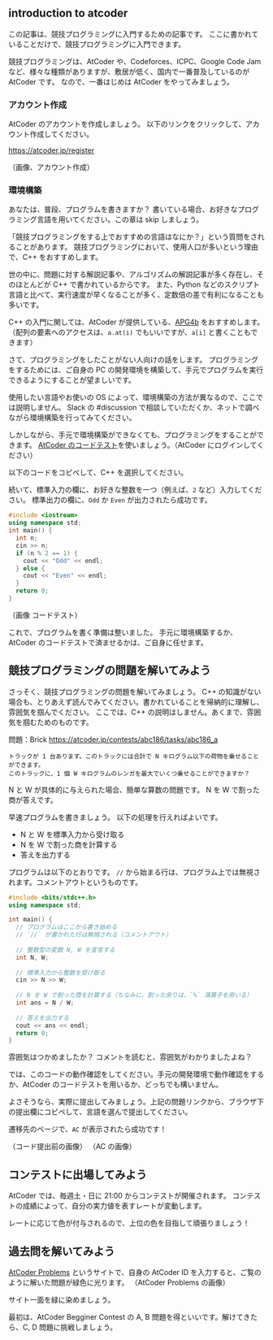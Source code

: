 ## introduction to atcoder

この記事は、競技プログラミングに入門するための記事です。
ここに書かれていることだけで、競技プログラミングに入門できます。

競技プログラミングは、AtCoder や、Codeforces、ICPC、Google Code Jam など、様々な種類がありますが、敷居が低く、国内で一番普及しているのが AtCoder です。
なので、一番はじめは AtCoder をやってみましょう。


### アカウント作成
AtCoder のアカウントを作成しましょう。
以下のリンクをクリックして、アカウント作成してください。

https://atcoder.jp/register

（画像、アカウント作成）

### 環境構築
あなたは、普段、プログラムを書きますか？
書いている場合、お好きなプログラミング言語を用いてください。この章は skip しましょう。

「競技プログラミングをする上でおすすめの言語はなにか？」という質問をされることがあります。
競技プログラミングにおいて、使用人口が多いという理由で、C++ をおすすめします。

世の中に、問題に対する解説記事や、アルゴリズムの解説記事が多く存在し、そのほとんどが C++ で書かれているからです。
また、Python などのスクリプト言語と比べて、実行速度が早くなることが多く、定数倍の差で有利になることも多いです。

C++ の入門に関しては、AtCoder が提供している、[APG4b](https://atcoder.jp/contests/APG4b) をおすすめします。（配列の要素へのアクセスは、`a.at(i)` でもいいですが、`a[i]` と書くこともできます）

さて、プログラミングをしたことがない人向けの話をします。
プログラミングをするためには、ご自身の PC の開発環境を構築して、手元でプログラムを実行できるようにすることが望ましいです。

使用したい言語やお使いの OS によって、環境構築の方法が異なるので、ここでは説明しません。
Slack の #discussion で相談していただくか、ネットで調べながら環境構築を行ってみてください。


しかしながら、手元で環境構築ができなくても、プログラミングをすることができます。
[AtCoder のコードテスト](https://atcoder.jp/contests/APG4b/custom_test)を使いましょう。（AtCoder にログインしてください）


以下のコードをコピぺして、C++ を選択してください。

続いて、標準入力の欄に、お好きな整数を一つ（例えば、`2` など）入力してください。
標準出力の欄に、`Odd` か `Even` が出力されたら成功です。

```C++
#include <iostream>
using namespace std;
int main() {
  int n;
  cin >> n;
  if (n % 2 == 1) {
    cout << "Odd" << endl;
  } else {
    cout << "Even" << endl;
  }
  return 0;
}
```

（画像 コードテスト）

これで、プログラムを書く準備は整いました。
手元に環境構築するか、AtCoder のコードテストで済ませるかは、ご自身に任せます。

## 競技プログラミングの問題を解いてみよう

さっそく、競技プログラミングの問題を解いてみましょう。
C++ の知識がない場合も、とりあえず読んでみてください。書かれていることを帰納的に理解し、雰囲気を掴んでください。
ここでは、C++ の説明はしません。あくまで、雰囲気を掴むためのものです。

問題：Brick
https://atcoder.jp/contests/abc186/tasks/abc186_a
```
トラックが 1 台あります。このトラックには合計で N キログラム以下の荷物を乗せることができます。
このトラックに、1 個 W キログラムのレンガを最大でいくつ乗せることができますか？
```

N と W が具体的に与えられた場合、簡単な算数の問題です。
N を W で割った商が答えです。

早速プログラムを書きましょう。
以下の処理を行えればよいです。

- N と W を標準入力から受け取る
- N を W で割った商を計算する
- 答えを出力する

プログラムは以下のとおりです。
`//` から始まる行は、プログラム上では無視されます。コメントアウトというものです。

```C++
#include <bits/stdc++.h>
using namespace std;

int main() {
  // プログラムはここから書き始める
  // `//` が書かれた行は無視される（コメントアウト）
  
  // 整数型の変数 N, W を宣言する
  int N, W;
  
  // 標準入力から整数を受け取る
  cin >> N >> W;
  
  // N を W で割った商を計算する（ちなみに、割った余りは、`%` 演算子を用いる）
  int ans = N / W;
  
  // 答えを出力する
  cout << ans << endl;
  return 0;
}
```


雰囲気はつかめましたか？
コメントを読むと、雰囲気がわかりましたよね？

では、このコードの動作確認をしてください。手元の開発環境で動作確認をするか、AtCoder のコードテストを用いるか、どっちでも構いません。

よさそうなら、実際に提出してみましょう。上記の問題リンクから、ブラウザ下の提出欄にコピペして、言語を選んで提出してください。

遷移先のページで、`AC` が表示されたら成功です！

（コード提出前の画像）
（AC の画像）


## コンテストに出場してみよう
AtCoder では、毎週土・日に 21:00 からコンテストが開催されます。
コンテストの成績によって、自分の実力値を表すレートが変動します。

レートに応じて色が付与されるので、上位の色を目指して頑張りましょう！


## 過去問を解いてみよう
[AtCoder Problems](https://kenkoooo.com/atcoder#/table/) というサイトで、自身の AtCoder ID を入力すると、ご覧のように解いた問題が緑色に光ります。
（AtCoder Problems の画像）

サイト一面を緑に染めましょう。

最初は、AtCoder Begginer Contest の A, B 問題を得といいです。解けてきたら、C, D 問題に挑戦しましょう。

